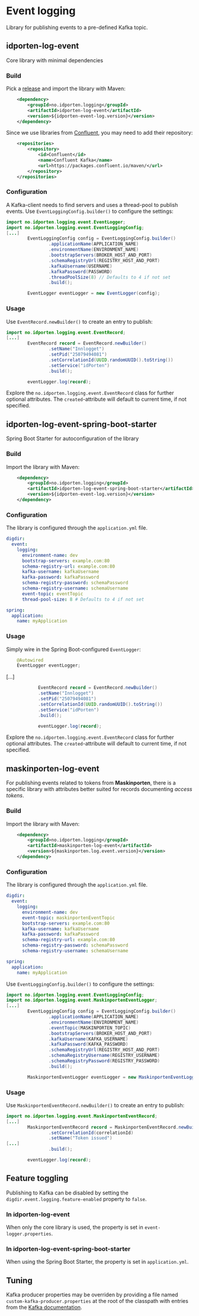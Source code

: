 # Event logging

Library for publishing events to a pre-defined Kafka topic.

## idporten-log-event
Core library with minimal dependencies

### Build

Pick a [release](https://github.com/felleslosninger/idporten-log-event/releases) 
and import the library with Maven:

```xml
    <dependency>
        <groupId>no.idporten.logging</groupId>
        <artifactId>idporten-log-event</artifactId>
        <version>${idporten-event-log.version}</version>
    </dependency>
```
Since we use libraries from [Confluent](https://confluent.io), you may need to add their repository:
```xml
    <repositories>
        <repository>
            <id>Confluent</id>
            <name>Confluent Kafka</name>
            <url>https://packages.confluent.io/maven/</url>
        </repository>
    </repositories>
```
### Configuration

A Kafka-client needs to find servers and uses a thread-pool to publish events.
Use `EventLoggingConfig.builder()` to configure the settings:

```java
import no.idporten.logging.event.EventLogger;
import no.idporten.logging.event.EventLoggingConfig;
[...]
        EventLoggingConfig config = EventLoggingConfig.builder()
                .applicationName(APPLICATION_NAME)
                .environmentName(ENVIRONMENT_NAME)
                .bootstrapServers(BROKER_HOST_AND_PORT)
                .schemaRegistryUrl(REGISTRY_HOST_AND_PORT)
                .kafkaUsername(USERNAME)
                .kafkaPassword(PASSWORD)
                .threadPoolSize(8) // Defaults to 4 if not set
                .build();

        EventLogger eventLogger = new EventLogger(config);
```

### Usage

Use `EventRecord.newBuilder()` to create an entry to publish:

```java
import no.idporten.logging.event.EventRecord;
[...]
        EventRecord record = EventRecord.newBuilder()
                .setName("Innlogget")
                .setPid("25079494081")
                .setCorrelationId(UUID.randomUUID().toString())
                .setService("idPorten")
                .build();

        eventLogger.log(record);
```

Explore the `no.idporten.logging.event.EventRecord` class for further optional attributes.
The `created`-attribute will default to current time, if not specified.

## idporten-log-event-spring-boot-starter
Spring Boot Starter for autoconfiguration of the library

### Build
Import the library with Maven:
```xml
    <dependency>
        <groupId>no.idporten.logging</groupId>
        <artifactId>idporten-log-event-spring-boot-starter</artifactId>
        <version>${idporten-event-log.version}</version>
    </dependency>
```
### Configuration
The library is configured through the `application.yml` file.
```yaml
digdir:
  event:
    logging:
      environment-name: dev
      bootstrap-servers: example.com:80
      schema-registry-url: example.com:80
      kafka-username: kafkaUsername
      kafka-password: kafkaPassword
      schema-registry-password: schemaPassword
      schema-registry-username: schemaUsername
      event-topic: eventTopic
      thread-pool-size: 8 # Defaults to 4 if not set

spring:
  application:
    name: myApplication

```
### Usage
Simply wire in the Spring Boot-configured `EventLogger`:
```java
    @Autowired
    EventLogger eventLogger;
```
[...]
```java
            EventRecord record = EventRecord.newBuilder()
            .setName("Innlogget")
            .setPid("25079494081")
            .setCorrelationId(UUID.randomUUID().toString())
            .setService("idPorten")
            .build();

            eventLogger.log(record);
```

Explore the `no.idporten.logging.event.EventRecord` class for further optional attributes.
The `created`-attribute will default to current time, if not specified.

## maskinporten-log-event
For publishing events related to tokens from **Maskinporten**, there is a specific library with attributes better suited for records documenting *access tokens*.

### Build
Import the library with Maven:

```xml
    <dependency>
        <groupId>no.idporten.logging</groupId>
        <artifactId>maskinporten-log-event</artifactId>
        <version>${maskinporten.log.event.version}</version>
    </dependency>
```

### Configuration
The library is configured through the `application.yml` file.
```yaml
digdir:
  event:
    logging:
      environment-name: dev
      event-topic: maskinportenEventTopic
      bootstrap-servers: example.com:80
      kafka-username: kafkaUsername
      kafka-password: kafkaPassword
      schema-registry-url: example.com:80
      schema-registry-password: schemaPassword
      schema-registry-username: schemaUsername

spring:
  application:
    name: myApplication

```

Use `EventLoggingConfig.builder()` to configure the settings:

```java
import no.idporten.logging.event.EventLoggingConfig;
import no.idporten.logging.event.MaskinportenEventLogger;
[...]
        EventLoggingConfig config = EventLoggingConfig.builder()
                .applicationName(APPLICATION_NAME)
                .environmentName(ENVIRONMENT_NAME)
                .eventTopic(MASKINPORTEN_TOPIC)
                .bootstrapServers(BROKER_HOST_AND_PORT)
                .kafkaUsername(KAFKA_USERNAME)
                .kafkaPassword(KAFKA_PASSWORD)
                .schemaRegistryUrl(REGISTRY_HOST_AND_PORT)
                .schemaRegistryUsername(REGISTRY_USERNAME)
                .schemaRegistryPassword(REGISTRY_PASSWORD)
                .build();

        MaskinportenEventLogger eventLogger = new MaskinportenEventLogger(config);
```

### Usage
Use `MaskinportenEventRecord.newBuilder()` to create an entry to publish:
```java
import no.idporten.logging.event.MaskinportenEventRecord;
[...]
        MaskinportenEventRecord record = MaskinportenEventRecord.newBuilder()
                .setCorrelationId(correlationId)
                .setName("Token issued")
[...]
                .build();

        eventLogger.log(record);
```

## Feature toggling
Publishing to Kafka can be disabled by setting the `digdir.event.logging.feature-enabled` property to `false`.

### In idporten-log-event
When only the core library is used, the property is set in `event-logger.properties`.

### In idporten-log-event-spring-boot-starter
When using the Spring Boot Starter, the property is set in `application.yml`. 

## Tuning
Kafka producer properties may be overriden by providing a file named `custom-kafka-producer.properties` at the root of 
the classpath with entries from the [Kafka documentation](http://kafka.apache.org/documentation.html#producerconfigs). 